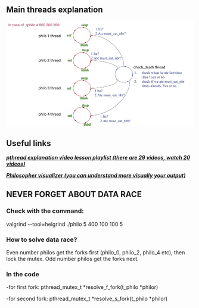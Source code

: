 ## Main threads explanation
<p align="center"><img src="images/readme.png" /></p>





## Useful links

 __*[pthread explanation video lesson playlist (there are 29 videos, watch 20 videos)](https://www.youtube.com/watch?v=d9s_d28yJq0&list=PLfqABt5AS4FmuQf70psXrsMLEDQXNkLq2&index=1)*__
 
 __*[Philosopher visualizer (you can understand more visually your output)](https://nafuka11.github.io/philosophers-visualizer/)*__


## NEVER FORGET ABOUT DATA RACE
### Check with the command:
valgrind --tool=helgrind ./philo 5 400 100 100 5

### How to solve data race?
Even number philos get the forks first (philo_0, philo_2, philo_4 etc), then lock the mutex.
Odd number philos get the forks next. 
### In the code 
-for first fork:
pthread_mutex_t	*resolve_f_fork(t_philo *philor)

-for second fork:
pthread_mutex_t	*resolve_s_fork(t_philo *philor)

